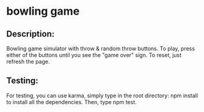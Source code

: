 # bowling game

## Description:
Bowling game simulator with throw & random throw buttons.  To play, press either of the buttons until you see the "game over" sign.  To reset, just refresh the page.

## Testing:
For testing, you can use karma, simply type in the root directory: npm install to install all the dependencies.  Then, type npm test.
